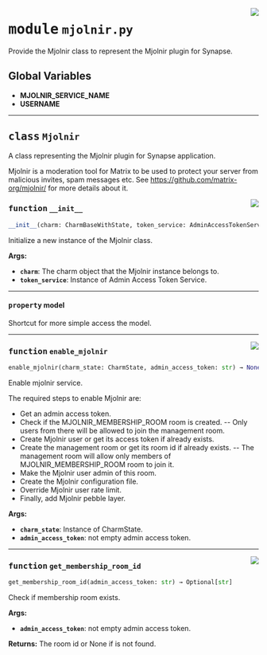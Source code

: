 <!-- markdownlint-disable -->

<a href="../src/mjolnir.py#L0"><img align="right" style="float:right;" src="https://img.shields.io/badge/-source-cccccc?style=flat-square"></a>

# <kbd>module</kbd> `mjolnir.py`
Provide the Mjolnir class to represent the Mjolnir plugin for Synapse. 

**Global Variables**
---------------
- **MJOLNIR_SERVICE_NAME**
- **USERNAME**


---

## <kbd>class</kbd> `Mjolnir`
A class representing the Mjolnir plugin for Synapse application. 

Mjolnir is a moderation tool for Matrix to be used to protect your server from malicious invites, spam messages etc. See https://github.com/matrix-org/mjolnir/ for more details about it. 

<a href="../src/mjolnir.py#L33"><img align="right" style="float:right;" src="https://img.shields.io/badge/-source-cccccc?style=flat-square"></a>

### <kbd>function</kbd> `__init__`

```python
__init__(charm: CharmBaseWithState, token_service: AdminAccessTokenService)
```

Initialize a new instance of the Mjolnir class. 



**Args:**
 
 - <b>`charm`</b>:  The charm object that the Mjolnir instance belongs to. 
 - <b>`token_service`</b>:  Instance of Admin Access Token Service. 


---

#### <kbd>property</kbd> model

Shortcut for more simple access the model. 



---

<a href="../src/mjolnir.py#L132"><img align="right" style="float:right;" src="https://img.shields.io/badge/-source-cccccc?style=flat-square"></a>

### <kbd>function</kbd> `enable_mjolnir`

```python
enable_mjolnir(charm_state: CharmState, admin_access_token: str) → None
```

Enable mjolnir service. 

The required steps to enable Mjolnir are: 
 - Get an admin access token. 
 - Check if the MJOLNIR_MEMBERSHIP_ROOM room is created. 
 -- Only users from there will be allowed to join the management room. 
 - Create Mjolnir user or get its access token if already exists. 
 - Create the management room or get its room id if already exists. 
 -- The management room will allow only members of MJOLNIR_MEMBERSHIP_ROOM room to join it. 
 - Make the Mjolnir user admin of this room. 
 - Create the Mjolnir configuration file. 
 - Override Mjolnir user rate limit. 
 - Finally, add Mjolnir pebble layer. 



**Args:**
 
 - <b>`charm_state`</b>:  Instance of CharmState. 
 - <b>`admin_access_token`</b>:  not empty admin access token. 

---

<a href="../src/mjolnir.py#L119"><img align="right" style="float:right;" src="https://img.shields.io/badge/-source-cccccc?style=flat-square"></a>

### <kbd>function</kbd> `get_membership_room_id`

```python
get_membership_room_id(admin_access_token: str) → Optional[str]
```

Check if membership room exists. 



**Args:**
 
 - <b>`admin_access_token`</b>:  not empty admin access token. 



**Returns:**
 The room id or None if is not found. 


